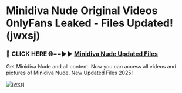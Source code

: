 # Minidiva Nude Original Videos 0nlyFans Leaked - Files Updated! (jwxsj)

<h3>🔴 CLICK HERE 🌐==►► <a href="https://tinyurl.com/y5r63du9" rel="nofollow">Minidiva Nude Updated Files</a></h3>

Get Minidiva Nude and all content. Now you can access all videos and pictures of Minidiva Nude. New Updated Files 2025!

[![jwxsj](https://i.imgur.com/UVo9nyh.gif)](https://tinyurl.com/y5r63du9)